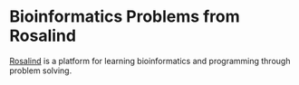 # Bioinformatics Problems from Rosalind

[Rosalind](http:rosalind.info) is a platform for learning bioinformatics and programming through problem solving.
